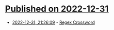 # [Published on 2022-12-31](index.md)

* [2022-12-31, 21:26:09](https://news.ycombinator.com/item?id=34200936) - [Regex Crossword](https://regexcrossword.com/)
